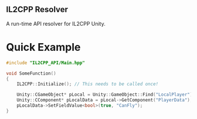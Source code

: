 ## IL2CPP Resolver
A run-time API resolver for IL2CPP Unity.

# Quick Example
```cpp
#include "IL2CPP_API/Main.hpp"

void SomeFunction()
{
    IL2CPP::Initialize(); // This needs to be called once!

    Unity::CGameObject* pLocal = Unity::GameObject::Find("LocalPlayer");
    Unity::CComponent* pLocalData = pLocal->GetComponent("PlayerData");
    pLocalData->SetFieldValue<bool>(true, "CanFly");
}
```